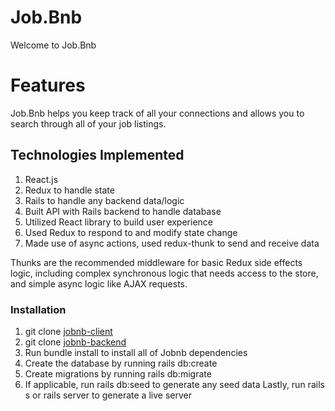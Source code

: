 # Job.Bnb
Welcome to Job.Bnb

# Features

 Job.Bnb helps you keep track of all your connections and allows you to search through all of your job listings.
 

## Technologies Implemented

1. React.js
2. Redux to handle state
3. Rails to handle any backend data/logic
4. Built API with Rails backend to handle database
5. Utilized React library to build user experience
6. Used Redux to respond to and modify state change
7. Made use of async actions, used redux-thunk to send and receive data

Thunks are the recommended middleware for basic Redux side effects logic, including complex synchronous logic that needs access to the store, and simple async logic like AJAX requests.

### Installation

1. git clone [jobnb-client](https://github.com/ShamelLakin/jobnb-client.git)
2. git clone [jobnb-backend](https://github.com/ShamelLakin/jobnb-backend.git)
3. Run bundle install to install all of Jobnb dependencies
4. Create the database by running rails db:create
5. Create migrations by running rails db:migrate
6. If applicable, run rails db:seed to generate any seed data
Lastly, run rails s or rails server to generate a live server

